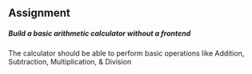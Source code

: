 ## Assignment

##### Build a basic arithmetic calculator without a frontend

The calculator should be able to perform basic operations like Addition, Subtraction, Multiplication, & Division
